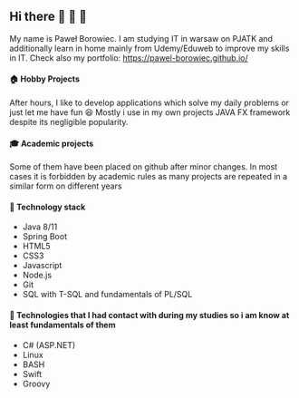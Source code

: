 ## Hi there 👋 :wave: :wave:
My name is Paweł Borowiec. I am studying IT in warsaw on PJATK and additionally learn in home mainly from Udemy/Eduweb to improve my skills in IT.
Check also my portfolio: https://pawel-borowiec.github.io/
#### :house: Hobby Projects
After hours, I like to develop applications which solve my daily problems or just let me have fun 😆 Mostly i use in my own projects JAVA FX framework despite its negligible popularity. 
#### 🎓 Academic projects
Some of them have been placed on github after minor changes. In most cases it is forbidden by academic rules as many projects are repeated in a similar form on different years 
#### 🔧 Technology stack
- Java 8/11
- Spring Boot
- HTML5 
- CSS3
- Javascript
- Node.js
- Git
- SQL with T-SQL and fundamentals of PL/SQL
#### 🔧 Technologies that I had contact with during my studies so i am know at least fundamentals of them
- C# (ASP.NET)
- Linux
- BASH
- Swift
- Groovy
